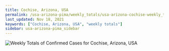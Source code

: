 ```yaml
---
title: Cochise, Arizona, USA
permalink: /usa-arizona-pima/weekly_totals/usa-arizona-cochise-weekly_totals.html
last_updated: Nov 18, 2021
keywords: ["Cochise, Arizona, USA", "weekly totals"]
sidebar: usa-arizona-pima_sidebar
---
```


![Weekly Totals of Confirmed Cases for Cochise, Arizona, USA](/covid_tracker/images/graphs/usa-arizona-cochise-weekly_totals_graph.png)
